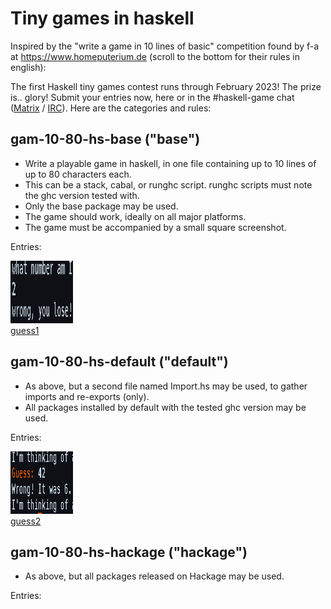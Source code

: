 # Tiny games in haskell

Inspired by the "write a game in 10 lines of basic" competition
found by f-a at https://www.homeputerium.de (scroll to the bottom for their rules in english):

The first Haskell tiny games contest runs through February 2023!
The prize is.. glory!
Submit your entries now, here or in the #haskell-game chat
([Matrix](https://matrix.to/#/#haskell-game:matrix.org) / [IRC](https://web.libera.chat/#haskell-game)).
Here are the categories and rules:

## gam-10-80-hs-base ("base")

- Write a playable game in haskell, in one file containing up to 10 lines of up to 80 characters each.
- This can be a stack, cabal, or runghc script. runghc scripts must note the ghc version tested with.
- Only the base package may be used.
- The game should work, ideally on all major platforms.
- The game must be accompanied by a small square screenshot.

Entries:

[<img src="gam-10-80-hs-base/guess1.png" width=100 height=100><br>guess1](gam-10-80-hs-base/guess1.hs)

## gam-10-80-hs-default ("default")

- As above, but a second file named Import.hs may be used, to gather imports and re-exports (only).
- All packages installed by default with the tested ghc version may be used.

Entries:

[<img src="gam-10-80-hs-default/guess2.png" width=100 height=100><br>guess2](gam-10-80-hs-default/guess2.hs)

## gam-10-80-hs-hackage ("hackage")

- As above, but all packages released on Hackage may be used.

Entries:
